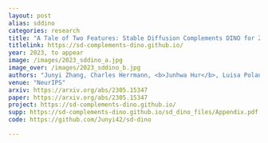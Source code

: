 ```yaml
---
layout: post
alias: sddino
categories: research
title: "A Tale of Two Features: Stable Diffusion Complements DINO for Zero-Shot Semantic Correspondence"
titlelink: https://sd-complements-dino.github.io/
year: 2023, to appear
image: /images/2023_sddino_a.jpg
image_over: /images/2023_sddino_b.jpg
authors: "Junyi Zhang, Charles Herrmann, <b>Junhwa Hur</b>, Luisa Polania Cabrera, Varun Jampani, Deqing Sun, and Ming-Hsuan Yang"
venue: "NeurIPS"
arxiv: https://arxiv.org/abs/2305.15347
paper: https://arxiv.org/abs/2305.15347
project: https://sd-complements-dino.github.io/
supp: https://sd-complements-dino.github.io/sd_dino_files/Appendix.pdf
code: https://github.com/Junyi42/sd-dino

---
```


